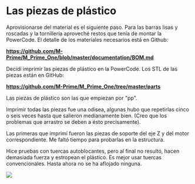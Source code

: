 # Las piezas de plástico

Aprovisionarse del material es el siguiente paso. Para las barras lisas y roscadas y la tornillería aproveché restos que tenía de montar la PowerCode. El detalle de los materiales necesarios está en Github:

**https://github.com/M-Prime/M_Prime_One/blob/master/documentation/BOM.md**

Decidí imprimir las piezas de plástico en la PowerCode.
Los STL de las piezas están en GitHub:

**https://github.com/M-Prime/M_Prime_One/tree/master/parts**
    
Las piezas de plástico son las que empiezan por "pp". 

Imprimir todas las piezas fue una odisea, algunas hubo que repetirlas cinco o seis veces hasta que salieron medianamente bien. (Creo que los problemas que arrastro se deben a ésto precisamente).

Las primeras que imprimí fueron las piezas de soporte del eje Z y del motor correspondiente.
Me faltó tiempo para probarlas en la estructura.

Hice pruebas con tuercas autoblocantes, pero al final no resultó, hacen demasiada fuerza y estropean el plástico. Es mejor usar tuercas convencionales. Hasta ahora no se ha aflojado ninguna.

![](https://lh3.googleusercontent.com/SH4OUsrfvPVOGDl1ahGHn-XSzPzJmZPId5w5Nf6L4TiTMO5IrHB5LXc6_YQ5tJMmjNJ4n0m-oA=w1920-h1080-rw-no)


